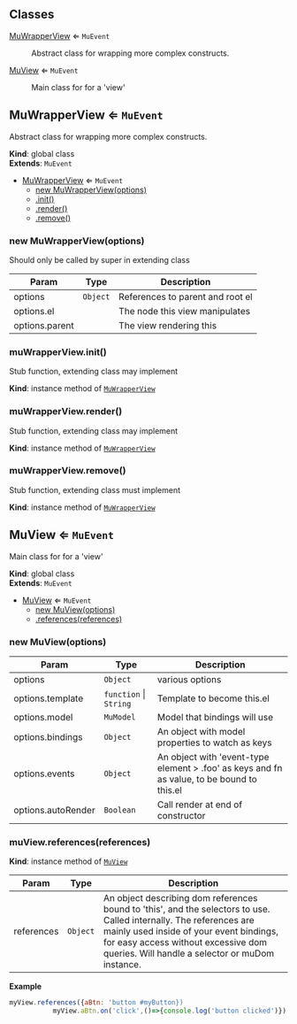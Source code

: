 ## Classes

<dl>
<dt><a href="#MuWrapperView">MuWrapperView</a> ⇐ <code>MuEvent</code></dt>
<dd><p>Abstract class for wrapping more complex constructs.</p>
</dd>
<dt><a href="#MuView">MuView</a> ⇐ <code>MuEvent</code></dt>
<dd><p>Main class for for a &#39;view&#39;</p>
</dd>
</dl>

<a name="MuWrapperView"></a>

## MuWrapperView ⇐ <code>MuEvent</code>
Abstract class for wrapping more complex constructs.

**Kind**: global class  
**Extends**: <code>MuEvent</code>  

* [MuWrapperView](#MuWrapperView) ⇐ <code>MuEvent</code>
    * [new MuWrapperView(options)](#new_MuWrapperView_new)
    * [.init()](#MuWrapperView+init)
    * [.render()](#MuWrapperView+render)
    * [.remove()](#MuWrapperView+remove)

<a name="new_MuWrapperView_new"></a>

### new MuWrapperView(options)
Should only be called by super in extending class


| Param | Type | Description |
| --- | --- | --- |
| options | <code>Object</code> | References to parent and root el |
| options.el |  | The node this view manipulates |
| options.parent |  | The view rendering this |

<a name="MuWrapperView+init"></a>

### muWrapperView.init()
Stub function, extending class may implement

**Kind**: instance method of [<code>MuWrapperView</code>](#MuWrapperView)  
<a name="MuWrapperView+render"></a>

### muWrapperView.render()
Stub function, extending class may implement

**Kind**: instance method of [<code>MuWrapperView</code>](#MuWrapperView)  
<a name="MuWrapperView+remove"></a>

### muWrapperView.remove()
Stub function, extending class must implement

**Kind**: instance method of [<code>MuWrapperView</code>](#MuWrapperView)  
<a name="MuView"></a>

## MuView ⇐ <code>MuEvent</code>
Main class for for a 'view'

**Kind**: global class  
**Extends**: <code>MuEvent</code>  

* [MuView](#MuView) ⇐ <code>MuEvent</code>
    * [new MuView(options)](#new_MuView_new)
    * [.references(references)](#MuView+references)

<a name="new_MuView_new"></a>

### new MuView(options)

| Param | Type | Description |
| --- | --- | --- |
| options | <code>Object</code> | various options |
| options.template | <code>function</code> \| <code>String</code> | Template to become this.el |
| options.model | <code>MuModel</code> | Model that bindings will use |
| options.bindings | <code>Object</code> | An object with model properties to watch as keys |
| options.events | <code>Object</code> | An object with 'event-type element > .foo' as keys            and fn as value, to be bound to this.el |
| options.autoRender | <code>Boolean</code> | Call render at end of constructor |

<a name="MuView+references"></a>

### muView.references(references)
**Kind**: instance method of [<code>MuView</code>](#MuView)  

| Param | Type | Description |
| --- | --- | --- |
| references | <code>Object</code> | An object describing dom references            bound to 'this', and the selectors to use. Called internally.            The references are mainly  used inside of your event bindings,            for easy access without excessive dom queries.            Will handle a selector or muDom instance. |

**Example**  
```js
myView.references({aBtn: 'button #myButton})
           myView.aBtn.on('click',()=>{console.log('button clicked')})
```
